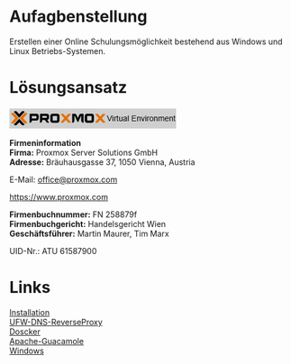 # Aufagbenstellung
Erstellen einer  Online Schulungsmöglichkeit bestehend aus Windows und Linux Betriebs-Systemen.
# L&ouml;sungsansatz
![PROXMOX_VE](./1-INSTALLATION/grafics/pve_logo.png)

**Firmeninformation**<br> 
**Firma:** Proxmox Server Solutions GmbH<br> 
**Adresse:** Bräuhausgasse 37, 1050 Vienna, Austria<br> 

E-Mail: office@proxmox.com

https://www.proxmox.com

**Firmenbuchnummer:** FN 258879f<br> 
**Firmenbuchgericht:** Handelsgericht Wien<br>
**Geschäftsführer:** Martin Maurer, Tim Marx<br> 

UID-Nr.: ATU 61587900

# Links
[Installation](1-INSTALLATION/index.md)<br>
[UFW-DNS-ReverseProxy](2-UFW-DNS-ReverseProxy/index.md)<br>
[Doscker](3-DOCKER/index.md)<br>
[Apache-Guacamole](4-APACHE-GUACAMOLE/index.md)<br>
[Windows](5-WINDOWS/index.md)<br>
